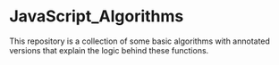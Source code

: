 # JavaScript_Algorithms

This repository is a collection of some basic algorithms with annotated versions that explain the logic behind these functions.